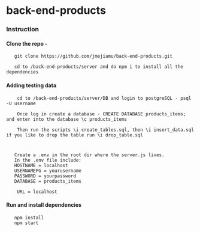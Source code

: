 # back-end-products
### Instruction
#### Clone the repo - 
```
   git clone https://github.com/jmejiamu/back-end-products.git

   cd to /back-end-products/server and do npm i to install all the dependencies

```



#### Adding testing data

```
    cd to /back-end-products/server/DB and login to postgreSQL - psql -U username

    Once log in create a database - CREATE DATABASE products_items; and enter into the database \c products_items

    Then run the scripts \i create_tables.sql, then \i insert_data.sql if you like to drop the table run \i drop_table.sql

```


#
```
   Create a .env in the root dir where the server.js lives. 
   In the .env file include:
   HOSTNAME = localhost
   USERNAMEPG = yourusername
   PASSWORD = yourpassword 
   DATABASE = products_items

    URL = localhost
```
#### Run and install dependencies
```
   npm install
   npm start
```


